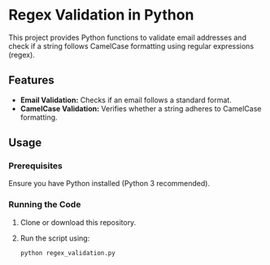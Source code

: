 # Regex Validation in Python

This project provides Python functions to validate email addresses and check if a string follows CamelCase formatting using regular expressions (regex).

## Features
- **Email Validation:** Checks if an email follows a standard format.
- **CamelCase Validation:** Verifies whether a string adheres to CamelCase formatting.

## Usage

### Prerequisites
Ensure you have Python installed (Python 3 recommended).

### Running the Code
1. Clone or download this repository.
2. Run the script using:

   ```bash
   python regex_validation.py